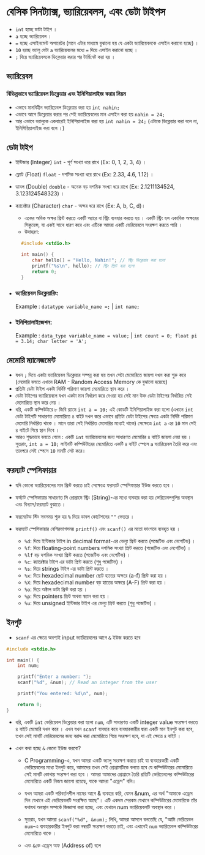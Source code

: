 # বেসিক সিনট্যাক্স, ভ্যারিয়েবলস, এবং ডেটা টাইপস

- `int` হচ্ছে ডাটা টাইপ ।
- `a` হচ্ছে ভ্যারিয়েবল ।
- `=` হচ্ছে এসাইনমেন্ট অপারেটর (মানে এটার মাধ্যমে বুঝানো হয় যে একটা ভ্যারিয়েবলকে এসাইন করানো হচ্ছে) ।
- `10` হচ্ছে ভ্যালু যেটা `a` ভ্যারিয়েবলের মধ্যে `=` দিয়ে এসাইন করানো হচ্ছে ।
- `;` দিয়ে ভ্যারিয়েবলকে ডিক্লেয়ার করার পর টার্মিনেট করা হয় ।

## ভ্যারিয়েবল

### বিভিন্নভাবে ভ্যারিয়েবল ডিক্লেয়ার এবং ইনিশিয়ালাইজ করার নিয়ম

- এভাবে মানবিহীন ভ্যারিয়েবল ডিক্লেয়ার করা হয় `int nahin;`
- এভাবে আগে ডিক্লেয়ার করার পর সেই ভ্যারিয়েবলের মান এসাইন করা হয় `nahin = 24;`
- আর এভাবে ভ্যালুকে একবারেই ইনিশিয়ালাইজ করা হয় `int nahin = 24;` (এটাকে ডিক্লেয়ার করা বলে না, ইনিশিয়িয়ালাইজ করা বলে ।)

## ডেটা টাইপ

- ইন্টিজার (Integer) `int` - পূর্ণ সংখ্যা ধরে রাখে (Ex: 0, 1, 2, 3, 4) ।
- ফ্লোট (Float) `float` - দশমিক সংখ্যা ধরে রাখে (Ex: 2.33, 4.6, 1.12) ।
- ডাবল (Double) `double` - অনেক বড় দশমিক সংখ্যা ধরে রাখে (Ex: 2.1211134524, 3.123124548323) ।
- ক্যারেক্টার (Character) `char` - অক্ষর ধরে রাখে (Ex: A, b, C, d)।

  - একের অধিক অক্ষর প্রিন্ট করতে একটি অ্যারে বা স্ট্রিং ব্যবহার করতে হয় । একটি স্ট্রিং হল একাধিক অক্ষরের সিকুয়েন্স, যা একই সাথে ধারণ করে এবং এটিকে আমরা একটি ভেরিয়েবলে সংরক্ষণ করতে পারি ।
  - উদাহরণ:

  ```c
    #include <stdio.h>

    int main() {
        char hello[] = "Hello, Nahin!"; // স্ট্রিং ডিক্লেয়ার করা হলো
        printf("%s\n", hello); // স্ট্রিং প্রিন্ট করা হলো
        return 0;
    }
  ```

- ### ভ্যারিয়েবল ডিক্লেয়ারিং:
  Example : `datatype variable_name =;` | `int name;`
- ### ইনিশিয়ালাইজেশন:
  Example : `data_type variable_name = value;` | `int count = 0; float pi = 3.14; char letter = 'A';`

## মেমোরি ম্যানেজমেন্ট

- যখন `;` দিয়ে একটা ভ্যারিয়েবল ডিক্লেয়ার সম্পন্ন করা হয় তখন সেটা মেমোরিতে জায়গা দখল করা শুরু করে (মেমোরি বলতে এখানে RAM - Random Access Memory কে বুঝানো হয়েছে)
- প্রতিটা ডেটা টাইপ একটা নির্দিষ্ট পরিমাণ জায়গা মেমোরিতে স্থান করে ।
- ডেটা টাইপের ভ্যারিয়েবলে যখন একটা মান নির্ধারণ করে দেওয়া হয় সেই মান উক্ত ডেটা টাইপের নির্ধারিত সেই মেমোরিতে স্থান করে নেয় ।
- ধরি, একটি কম্পিউটারে ৮ জিবি র‍্যামে `int a = 10;` এই কোডটি ইনিশিয়ালাইজ করা হলো (এখানে `int` ডেটা টাইপটি সাধারণত মেমোরিতে ৪ বাইট দখল করে এভাবে প্রতিটা ডেটা টাইপের ক্ষেত্রে একটা নির্দিষ্ট পরিমাণ মেমোরি নির্ধারিত থাকে । মানে তারা সেই নির্ধারিত মেমোরির মধ্যেই থাকে) সেক্ষেত্রে `int a` এর `10` মান সেই ৪ বাইটে গিয়ে স্থান নিবে ।
- আরও শুদ্ধভাবে বলতে গেলে : একটি `int` ভ্যারিয়েবলের জন্য সাধারণত মেমোরির ৪ বাইট জায়গা নেয়া হয় । সুতরাং, `int a = 10;` লাইনটি কম্পিউটারের মেমোরিতে একটি ৪ বাইট স্পেসে `a` ভ্যারিয়েবল তৈরি করে এবং তারপরে সেই স্পেসে `10` মানটি সেট করে।

## ফরম্যাট স্পেসিফায়ার

- যদি কোনো ভ্যারিয়েবলের মান প্রিন্ট করতে চাই সেক্ষেত্রে ফরম্যাট স্পেসিফায়ার ইউজ করতে হবে ।
- ফর্ম্যাট স্পেসিফায়ার সাধারণত সি প্রোগ্রামে স্ট্রিং (String)-এর মধ্যে ব্যবহার করা হয় ভেরিয়েবলগুলির অবস্থান এবং বিন্যাস/ফরম্যাট বুঝাতে ।
- ফরমেটেড স্টিং সবসময় শুরু হয় `%` দিয়ে ডাবল কোটেশনের `""` ভেতরে ।
- ফরম্যাট স্পেসিফায়ার বেশিরভাগসময় `printf()` এবং `scanf()` এর মতো ফাংশনে ব্যবহৃত হয় ।

  - `%d`: দিয়ে ইন্টিজার টাইপ in decimal format-এর ভেল্যু প্রিন্ট কর‍তে (পজেটিভ এবং নেগেটিভ) ।
  - `%f`: দিয়ে floating-point numbers দশমিক সংখ্যা প্রিন্ট করতে (পজেটিভ এবং নেগেটিভ) ।
  - `%lf` বড় দশমিক সংখ্যা প্রিন্ট করতে (পজেটিভ এবং নেগেটিভ) ।
  - `%c`: ক্যারেক্টার টাইপ এর ডাটা প্রিন্ট করতে (শুধু পজেটিভ) ।
  - `%s`: দিয়ে strings টাইপ এর ডাটা প্রিন্ট করতে ।
  - `%x`: দিয়ে hexadecimal number ছোট হাতের অক্ষরে (a-f) প্রিন্ট করা হয় ।
  - `%X`: দিয়ে hexadecimal number বড় হাতের অক্ষরে (A-F) প্রিন্ট করা হয় ।
  - `%o`: দিয়ে অক্টাল ডাটা প্রিন্ট করা হয় ।
  - `%p`: দিয়ে pointers প্রিন্ট অথবা স্ক্যান করা হয় ।
  - `%u`: দিয়ে unsigned ইন্টিজার টাইপ এর ভেল্যু প্রিন্ট কর‍তে (শুধু পজেটিভ) ।

## ইনপুট

- `scanf` এর ক্ষেত্রে অবশ্যই input ভ্যারিয়েবলের আগে `&` ইউজ করতে হবে

```c
#include <stdio.h>

int main() {
    int num;

    printf("Enter a number: ");
    scanf("%d", &num); // Read an integer from the user

    printf("You entered: %d\n", num);

    return 0;
}
```

- ধরি, একটি `int` ভেরিয়েবল ডিক্লেয়ার করা হলো `num`, এটি সাধারণত একটি integer value সংরক্ষণ করতে ৪ বাইট মেমোরি দখল করে । এখন যখন `scanf` ব্যবহার করে ব্যবহারকারীর দ্বারা একটি মান ইনপুট করা হবে, তখন সেই মানটি ভেরিয়েবলের জন্য বরাদ্দ করা মেমোরিতে গিয়ে সংরক্ষণ হবে, যা এই ক্ষেত্রে ৪ বাইট ।
- এখন কথা হচ্ছে `&` কেনো ইউজ করবো?

  - C Programming-এ, যখন আমরা একটি ভ্যালু সংরক্ষণ করতে চাই যা ব্যবহারকারী একটি ভেরিয়েবলের মধ্যে ইনপুট করে, আমাদের তখন সেই প্রোগ্রামটিকে বলতে হবে যে কম্পিউটারের মেমোরিতে সেই মানটি কোথায় সংরক্ষণ করা হবে । আমরা আমাদের প্রোগ্রামে তৈরি প্রতিটি ভেরিয়েবলের কম্পিউটারের মেমোরিতে একটি নিজস্ব জায়গা রয়েছে, যাকে আমরা "এড্রেস" বলি।

  - যখন আমরা একটি পরিবর্তনশীল নামের আগে & ব্যবহার করি, যেমন &num, এর অর্থ "আমাকে এড্রেস দিন যেখানে এই ভেরিয়েবলটি সংরক্ষিত আছে"। এটি একদম সেরকম যেখানে কম্পিউটারের মেমোরিকে তাঁর যথাযথ অবস্থান সম্পর্কে জিজ্ঞাসা করা হচ্ছে, এবং যেখানে num ভ্যারিয়েবলটি অবস্থান করে ।

  - সুতরাং, যখন আমরা `scanf("%d", &num);` লিখি, আমরা আসলে বলতেছি যে, "আমি ভেরিয়েবল `num`-এ ব্যবহারকারীর ইনপুট করা নম্বরটি সংরক্ষণ করতে চাই, এবং এখানেই `num` ভ্যারিয়েবল কম্পিউটারের মেমোরিতে থাকে ।

  - এবং `&`কে এড্রেস অফ (Address of) বলে

